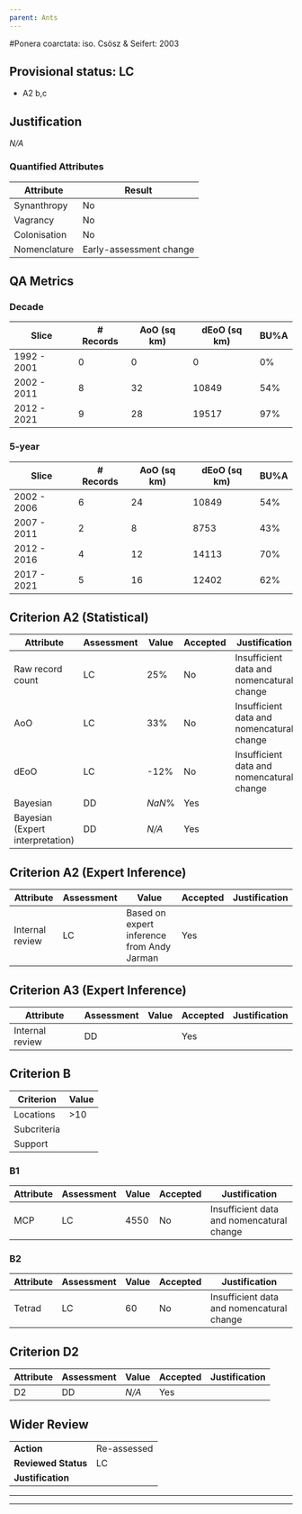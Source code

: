 ```yaml
---
parent: Ants
---
```

#Ponera coarctata: iso. Csösz & Seifert: 2003
## Provisional status: LC
- A2 b,c

## Justification
*N/A*
### Quantified Attributes
|Attribute|Result|
|---|---|
|Synanthropy|No|
|Vagrancy|No|
|Colonisation|No|
|Nomenclature|Early-assessment change|
## QA Metrics
### Decade
| Slice | # Records | AoO (sq km) | dEoO (sq km) |BU%A |
|---|---|---|---|---|
|1992 - 2001|0|0|0|0%|
|2002 - 2011|8|32|10849|54%|
|2012 - 2021|9|28|19517|97%|
### 5-year
| Slice | # Records | AoO (sq km) | dEoO (sq km) |BU%A |
|---|---|---|---|---|
|2002 - 2006|6|24|10849|54%|
|2007 - 2011|2|8|8753|43%|
|2012 - 2016|4|12|14113|70%|
|2017 - 2021|5|16|12402|62%|
## Criterion A2 (Statistical)
|Attribute|Assessment|Value|Accepted|Justification
|---|---|---|---|---|
|Raw record count|LC|25%|No|Insufficient data and nomencatural change|
|AoO|LC|33%|No|Insufficient data and nomencatural change|
|dEoO|LC|-12%|No|Insufficient data and nomencatural change|
|Bayesian|DD|*NaN*%|Yes||
|Bayesian (Expert interpretation)|DD|*N/A*|Yes||
## Criterion A2 (Expert Inference)
|Attribute|Assessment|Value|Accepted|Justification
|---|---|---|---|---|
|Internal review|LC|Based on expert inference from Andy Jarman|Yes||
## Criterion A3 (Expert Inference)
|Attribute|Assessment|Value|Accepted|Justification
|---|---|---|---|---|
|Internal review|DD||Yes||
## Criterion B
|Criterion| Value|
|---|---|
|Locations|>10|
|Subcriteria||
|Support||
### B1
|Attribute|Assessment|Value|Accepted|Justification
|---|---|---|---|---|
|MCP|LC|4550|No|Insufficient data and nomencatural change|
### B2
|Attribute|Assessment|Value|Accepted|Justification
|---|---|---|---|---|
|Tetrad|LC|60|No|Insufficient data and nomencatural change|
## Criterion D2
|Attribute|Assessment|Value|Accepted|Justification
|---|---|---|---|---|
|D2|DD|*N/A*|Yes||
## Wider Review
|  |  |
|---|---|
|**Action**|Re-assessed|
|**Reviewed Status**|LC|
|**Justification**||
---
 ---
 <br><br>
 
